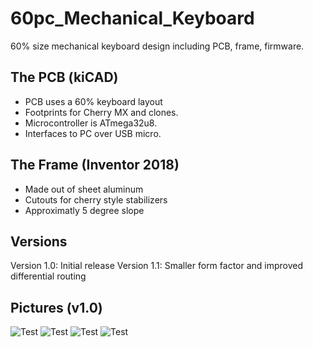 # 60pc_Mechanical_Keyboard
60% size mechanical keyboard design including PCB, frame, firmware. 

## The PCB (kiCAD)
* PCB uses a 60% keyboard layout
* Footprints for Cherry MX and clones.
* Microcontroller is ATmega32u8.
* Interfaces to PC over USB micro.

## The Frame (Inventor 2018)
* Made out of sheet aluminum
* Cutouts for cherry style stabilizers
* Approximatly 5 degree slope

## Versions
Version 1.0: Initial release
Version 1.1: Smaller form factor and improved differential routing

## Pictures (v1.0)
![Test](https://github.com/Connor-Devitt/60pc_Mechanical_Keeyboard/blob/master/HW/3D/60pc_pcb_BOT.png)
![Test](https://github.com/Connor-Devitt/60pc_Mechanical_Keeyboard/blob/master/HW/3D/60pc_pcb_TOP.png)
![Test](https://github.com/Connor-Devitt/60pc_Mechanical_Keeyboard/blob/master/HW/3D/Frame.png)
![Test](https://github.com/Connor-Devitt/60pc_Mechanical_Keeyboard/blob/master/HW/3D/Keeyboard_Assemply.png)

